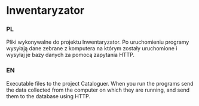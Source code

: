 # Inwentaryzator
### PL ### 

Pliki wykonywalne do projektu Inwentaryzator. Po uruchomieniu programy wysyłają dane zebrane z komputera na którym zostały uruchomione i wysyłaj je bazy danych za pomocą zapytania HTTP.

### EN ###

Executable files to the project Cataloguer. When you run the programs send the data collected from the computer on which they are running, and send them to the database using HTTP.

